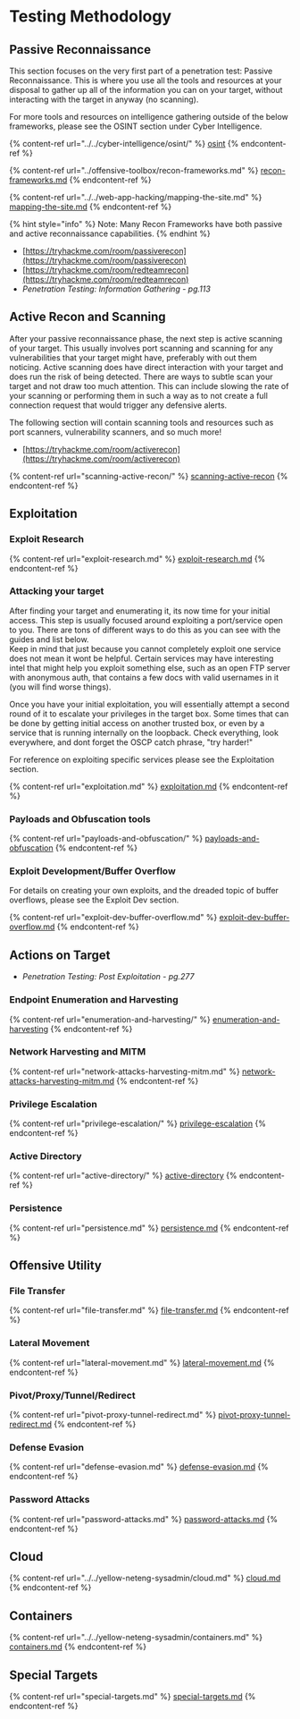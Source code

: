 # Testing Methodology

## Passive Reconnaissance

This section focuses on the very first part of a penetration test: Passive Reconnaissance. This is where you use all the tools and resources at your disposal to gather up all of the information you can on your target, without interacting with the target in anyway (no scanning).

For more tools and resources on intelligence gathering outside of the below frameworks, please see the OSINT section under Cyber Intelligence.

{% content-ref url="../../cyber-intelligence/osint/" %}
[osint](../../cyber-intelligence/osint/)
{% endcontent-ref %}

{% content-ref url="../offensive-toolbox/recon-frameworks.md" %}
[recon-frameworks.md](../offensive-toolbox/recon-frameworks.md)
{% endcontent-ref %}

{% content-ref url="../../web-app-hacking/mapping-the-site.md" %}
[mapping-the-site.md](../../web-app-hacking/mapping-the-site.md)
{% endcontent-ref %}

{% hint style="info" %}
Note: Many Recon Frameworks have both passive and active reconnaissance capabilities.
{% endhint %}

* [https://tryhackme.com/room/passiverecon](https://tryhackme.com/room/passiverecon)
* [https://tryhackme.com/room/redteamrecon](https://tryhackme.com/room/redteamrecon)
* _Penetration Testing: Information Gathering - pg.113_

## **Active Recon and Scanning**

After your passive reconnaissance phase, the next step is active scanning of your target. This usually involves port scanning and scanning for any vulnerabilities that your target might have, preferably with out them noticing. Active scanning does have direct interaction with your target and does run the risk of being detected. There are ways to subtle scan your target and not draw too much attention. This can include slowing the rate of your scanning or performing them in such a way as to not create a full connection request that would trigger any defensive alerts.

The following section will contain scanning tools and resources such as port scanners, vulnerability scanners, and so much more!

* [https://tryhackme.com/room/activerecon](https://tryhackme.com/room/activerecon)

{% content-ref url="scanning-active-recon/" %}
[scanning-active-recon](scanning-active-recon/)
{% endcontent-ref %}

## Exploitation

### Exploit Research

{% content-ref url="exploit-research.md" %}
[exploit-research.md](exploit-research.md)
{% endcontent-ref %}

### Attacking your target

After finding your target and enumerating it, its now time for your initial access. This step is usually focused around exploiting a port/service open to you. There are tons of different ways to do this as you can see with the guides and list below. \
Keep in mind that just because you cannot completely exploit one service does not mean it wont be helpful. Certain services may have interesting intel that might help you exploit something else, such as an open FTP server with anonymous auth, that contains a few docs with valid usernames in it (you will find worse things).

Once you have your initial exploitation, you will essentially attempt a second round of it to escalate your privileges in the target box. Some times that can be done by getting initial access on another trusted box, or even by a service that is running internally on the loopback. Check everything, look everywhere, and dont forget the OSCP catch phrase, "try harder!"

For reference on exploiting specific services please see the Exploitation section.

{% content-ref url="exploitation.md" %}
[exploitation.md](exploitation.md)
{% endcontent-ref %}

### Payloads and Obfuscation tools

{% content-ref url="payloads-and-obfuscation/" %}
[payloads-and-obfuscation](payloads-and-obfuscation/)
{% endcontent-ref %}

### Exploit Development/Buffer Overflow

For details on creating your own exploits, and the dreaded topic of buffer overflows, please see the Exploit Dev section.

{% content-ref url="exploit-dev-buffer-overflow.md" %}
[exploit-dev-buffer-overflow.md](exploit-dev-buffer-overflow.md)
{% endcontent-ref %}

## Actions on Target

* _Penetration Testing: Post Exploitation - pg.277_

### Endpoint Enumeration and Harvesting

{% content-ref url="enumeration-and-harvesting/" %}
[enumeration-and-harvesting](enumeration-and-harvesting/)
{% endcontent-ref %}

### Network Harvesting and MITM

{% content-ref url="network-attacks-harvesting-mitm.md" %}
[network-attacks-harvesting-mitm.md](network-attacks-harvesting-mitm.md)
{% endcontent-ref %}

### Privilege Escalation

{% content-ref url="privilege-escalation/" %}
[privilege-escalation](privilege-escalation/)
{% endcontent-ref %}

### Active Directory

{% content-ref url="active-directory/" %}
[active-directory](active-directory/)
{% endcontent-ref %}

### Persistence

{% content-ref url="persistence.md" %}
[persistence.md](persistence.md)
{% endcontent-ref %}

## Offensive Utility

### File Transfer

{% content-ref url="file-transfer.md" %}
[file-transfer.md](file-transfer.md)
{% endcontent-ref %}

### Lateral Movement

{% content-ref url="lateral-movement.md" %}
[lateral-movement.md](lateral-movement.md)
{% endcontent-ref %}

### Pivot/Proxy/Tunnel/Redirect

{% content-ref url="pivot-proxy-tunnel-redirect.md" %}
[pivot-proxy-tunnel-redirect.md](pivot-proxy-tunnel-redirect.md)
{% endcontent-ref %}

### Defense Evasion

{% content-ref url="defense-evasion.md" %}
[defense-evasion.md](defense-evasion.md)
{% endcontent-ref %}

### Password Attacks

{% content-ref url="password-attacks.md" %}
[password-attacks.md](password-attacks.md)
{% endcontent-ref %}

## Cloud

{% content-ref url="../../yellow-neteng-sysadmin/cloud.md" %}
[cloud.md](../../yellow-neteng-sysadmin/cloud.md)
{% endcontent-ref %}

## Containers

{% content-ref url="../../yellow-neteng-sysadmin/containers.md" %}
[containers.md](../../yellow-neteng-sysadmin/containers.md)
{% endcontent-ref %}

## Special Targets

{% content-ref url="special-targets.md" %}
[special-targets.md](special-targets.md)
{% endcontent-ref %}

